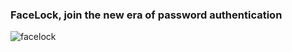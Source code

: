 ### FaceLock, join the new era of password authentication

![facelock](https://github.com/Nadish-Madadi/FaceLock/assets/56651128/3cec46a4-e4fe-4824-9c49-639e59d7248b)
